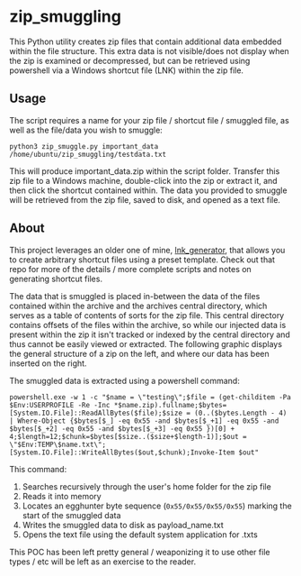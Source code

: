 # zip_smuggling
This Python utility creates zip files that contain additional data embedded within the file structure. This extra data is not visible/does not display when the zip is examined or decompressed, but can be retrieved using powershell via a Windows shortcut file (LNK) within the zip file.

## Usage
The script requires a name for your zip file / shortcut file / smuggled file, as well as the file/data you wish to smuggle:

`python3 zip_smuggle.py important_data /home/ubuntu/zip_smuggling/testdata.txt`

This will produce important_data.zip within the script folder. Transfer this zip file to a Windows machine, double-click into the zip or extract it, and then click the shortcut contained within. The data you provided to smuggle will be retrieved from the zip file, saved to disk, and opened as a text file.

## About
This project leverages an older one of mine, [lnk_generator](), that allows you to create arbitrary shortcut files using a preset template. Check out that repo for more of the details / more complete scripts and notes on generating shortcut files.

The data that is smuggled is placed in-between the data of the files contained within the archive and the archives central directory, which serves as a table of contents of sorts for the zip file. This central directory contains offsets of the files within the archive, so while our injected data is present within the zip it isn't tracked or indexed by the central directory and thus cannot be easily viewed or extracted. The following graphic displays the general structure of a zip on the left, and where our data has been inserted on the right.

The smuggled data is extracted using a powershell command:

`powershell.exe -w 1 -c "$name = \"testing\";$file = (get-childitem -Pa $Env:USERPROFILE -Re -Inc *$name.zip).fullname;$bytes=[System.IO.File]::ReadAllBytes($file);$size = (0..($bytes.Length - 4) | Where-Object {$bytes[$_] -eq 0x55 -and $bytes[$_+1] -eq 0x55 -and $bytes[$_+2] -eq 0x55 -and $bytes[$_+3] -eq 0x55 })[0] + 4;$length=12;$chunk=$bytes[$size..($size+$length-1)];$out = \"$Env:TEMP\$name.txt\";[System.IO.File]::WriteAllBytes($out,$chunk);Invoke-Item $out"`

This command:

1. Searches recursively through the user's home folder for the zip file
2. Reads it into memory
3. Locates an egghunter byte sequence (`0x55/0x55/0x55/0x55`) marking the start of the smuggled data
4. Writes the smuggled data to disk as payload_name.txt
5. Opens the text file using the default system application for .txts

This POC has been left pretty general / weaponizing it to use other file types / etc will be left as an exercise to the reader.
